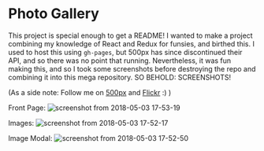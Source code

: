 # Photo Gallery

This project is special enough to get a README! I wanted to make a project combining my knowledge of React and Redux for funsies,
and birthed this. I used to host this using `gh-pages`, but 500px has since discontinued their API, and so there was no point that running.
Nevertheless, it was fun making this, and so I took some screenshots before destroying the repo and combining it into this 
mega repository. SO BEHOLD: SCREENSHOTS! 

(As a side note: Follow me on [500px](500px.com/nicholaspun99) and [Flickr](https://www.flickr.com/photos/nicholaspun/) :) )

Front Page:
![screenshot from 2018-05-03 17-53-19](https://user-images.githubusercontent.com/20845257/39604754-7f028452-4efb-11e8-91d3-7e1e8b2f9fa6.png)

Images:
![screenshot from 2018-05-03 17-52-17](https://user-images.githubusercontent.com/20845257/39604752-7ee0f936-4efb-11e8-9a68-1dd3913ebdcd.png)

Image Modal:
![screenshot from 2018-05-03 17-52-50](https://user-images.githubusercontent.com/20845257/39604753-7ef45c9c-4efb-11e8-9952-df5169d08132.png)
